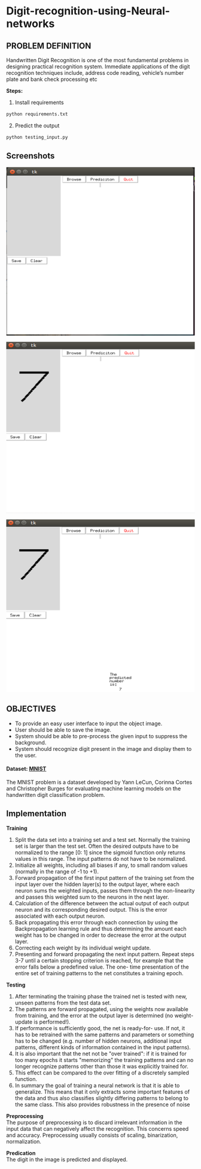 # Digit-recognition-using-Neural-networks

## PROBLEM DEFINITION
Handwritten Digit Recognition is one of the most fundamental problems in designing practical
recognition system. Immediate applications of the digit recognition techniques include, address
code reading, vehicle’s number plate and bank check processing etc

**Steps:**  
1. Install requirements
```python
python requirements.txt
```
2. Predict the output
```python
python testing_input.py  
```

## Screenshots  
![GUI](1.PNG)  

![Enter a number](2.PNG)  

![Output](3.PNG)  

## OBJECTIVES
* To provide an easy user interface to input the object image.
* User should be able to save the image.
* System should be able to pre-process the given input to suppress the background.
* System should recognize digit present in the image and display them to the user.


#### Dataset: [MNIST](http://yann.lecun.com/exdb/mnist/)  
The MNIST problem is a dataset developed by Yann LeCun, Corinna Cortes and Christopher
Burges for evaluating machine learning models on the handwritten digit classification problem.

## Implementation
**Training**
1. Split the data set into a training set and a test set. Normally the training set is larger than the
test set. Often the desired outputs have to be normalized to the range [0: 1] since the sigmoid
function only returns values in this range. The input patterns do not have to be normalized.
2. Initialize all weights, including all biases if any, to small random values (normally in the range
of -1 to +1).
3. Forward propagation of the first input pattern of the training set from the input layer over the
hidden layer(s) to the output layer, where each neuron sums the weighted inputs, passes them
through the non-linearity and passes this weighted sum to the neurons in the next layer.
4. Calculation of the difference between the actual output of each output neuron and its
corresponding desired output. This is the error associated with each output neuron.
5. Back propagating this error through each connection by using the Backpropagation learning
rule and thus determining the amount each weight has to be changed in order to decrease the
error at the output layer.
6. Correcting each weight by its individual weight update.
7. Presenting and forward propagating the next input pattern. Repeat steps 3-7 until a certain
stopping criterion is reached, for example that the error falls below a predefined value. The one-
time presentation of the entire set of training patterns to the net constitutes a training epoch.

**Testing**  
1. After terminating the training phase the trained net is tested with new, unseen patterns from the
test data set.
2. The patterns are forward propagated, using the weights now available from training,
and the error at the output layer is determined (no weight-update is performed!). 
3. If performance is sufficiently good, the net is ready-for- use. If not, it has to be retrained with the same patterns
and parameters or something has to be changed (e.g. number of hidden neurons, additional input
patterns, different kinds of information contained in the input patterns).
4. It is also important that the net not be "over trained": if it is trained for too many epochs it starts "memorizing" the
training patterns and can no longer recognize patterns other than those it was explicitly trained for. 
5. This effect can be compared to the over fitting of a discretely sampled function. 
6. In summary the goal of training a neural network is that it is able to generalize. This means that it only
extracts some important features of the data and thus also classifies slightly differing patterns to
belong to the same class. This also provides robustness in the presence of noise

**Preprocessing**  
The purpose of preprocessing is to discard irrelevant information in the input data that can
negatively affect the recognition. This concerns speed and accuracy. Preprocessing usually
consists of scaling, binarization, normalization.

**Predication**  
The digit in the image is predicted and displayed.




